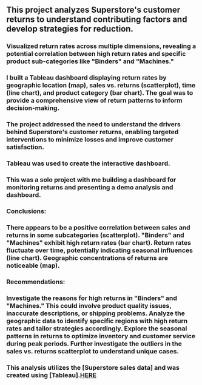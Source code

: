 ## This project analyzes Superstore's customer returns to understand contributing factors and develop strategies for reduction.

### Visualized return rates across multiple dimensions, revealing a potential correlation between high return rates and specific product sub-categories like "Binders" and "Machines."

### I built a Tableau dashboard displaying return rates by geographic location (map), sales vs. returns (scatterplot), time (line chart), and product category (bar chart). The goal was to provide a comprehensive view of return patterns to inform decision-making.

### The project addressed the need to understand the drivers behind Superstore's customer returns, enabling targeted interventions to minimize losses and improve customer satisfaction.

### Tableau was used to create the interactive dashboard.

### This was a solo project with me building a dashboard for monitoring returns and presenting a demo analysis and dashboard.

### Conclusions:

### There appears to be a positive correlation between sales and returns in some subcategories (scatterplot). "Binders" and "Machines" exhibit high return rates (bar chart). Return rates fluctuate over time, potentially indicating seasonal influences (line chart). Geographic concentrations of returns are noticeable (map).

### Recommendations:

### Investigate the reasons for high returns in "Binders" and "Machines." This could involve product quality issues, inaccurate descriptions, or shipping problems. Analyze the geographic data to identify specific regions with high return rates and tailor strategies accordingly. Explore the seasonal patterns in returns to optimize inventory and customer service during peak periods. Further investigate the outliers in the sales vs. returns scatterplot to understand unique cases.

### This analysis utilizes the \[Superstore sales data\] and was created using \[Tableau\].[HERE](https://public.tableau.com/authoring/SuperstoreProejct/Story1#1) 